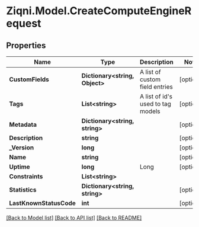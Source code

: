 
# Ziqni.Model.CreateComputeEngineRequest

## Properties

Name | Type | Description | Notes
------------ | ------------- | ------------- | -------------
**CustomFields** | **Dictionary&lt;string, Object&gt;** | A list of custom field entries | [optional] 
**Tags** | **List&lt;string&gt;** | A list of id&#39;s used to tag models | [optional] 
**Metadata** | **Dictionary&lt;string, string&gt;** |  | [optional] 
**Description** | **string** |  | [optional] 
**_Version** | **long** |  | [optional] 
**Name** | **string** |  | [optional] 
**Uptime** | **long** | Long | [optional] 
**Constraints** | **List&lt;string&gt;** |  | 
**Statistics** | **Dictionary&lt;string, string&gt;** |  | [optional] 
**LastKnownStatusCode** | **int** |  | [optional] 

[[Back to Model list]](../README.md#documentation-for-models)
[[Back to API list]](../README.md#documentation-for-api-endpoints)
[[Back to README]](../README.md)

